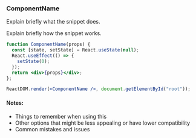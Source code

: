 ### ComponentName

Explain briefly what the snippet does.

Explain briefly how the snippet works.

```jsx
function ComponentName(props) {
  const [state, setState] = React.useState(null);
  React.useEffect(() => {
    setState(0);
  });
  return <div>{props}</div>;
};
```

```jsx
ReactDOM.render(<ComponentName />, document.getElementById("root"));
```

<!-- OPTIONAL -->
#### Notes:
* Things to remember when using this
* Other options that might be less appealing or have lower compatibility
* Common mistakes and issues

<!-- tags: (separate each by a comma) -->

<!-- expertise: (0,1,2,3) -->
<!-- Expertise levels (pick only one, no parentheses):
  0: beginner
  1: intermediate
  2: advanced
  3: expert
-->
